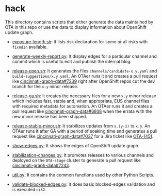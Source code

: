 # hack

This directory contains scripts that either generate the data maintained by OTA in this repo or use the data to display information about OpenShift update graph.


* [exposure-length.sh](../hack/exposure-length.sh): It lists risk declaration for some or all risks with `fixedIn` available.

* [generate-weekly-report.py](../hack/generate-weekly-report.py): It display edges for a particular channel and commit which is useful to edit and publish the internal blog.

* [release-open.sh](../hack/release-open.sh): It generates the files `channels/candidate-x.y.yaml` and `build-suggestions/x.y.yaml`. An OTAer runs it and creates a pull request like [cincinnati-graph-data#7239](https://github.com/openshift/cincinnati-graph-data/pull/7239) right after OpenShift repos cut the dev branch for the `x.y` minor release.

* [release-ga.sh](../hack/release-ga.sh): It creates the necessary files for a new `x.y` minor release which includes fast, stable and, when appropriate, EUS channel files with required metadata for automation. An OTAer runs it and creates a pull request like [cincinnati-graph-data#6808](https://github.com/openshift/cincinnati-graph-data/pull/6808) when the errata with the new minor release has been shipped.

* [release-stable-minor.sh](../hack/release-stable-minor.sh): It stabilizes updates from `x.(y-1)` to `x.y`.  An OTAer runs it after GA with a period of  soaking time and generates a pull request like [cincinnati-graph-data#7037](https://github.com/openshift/cincinnati-graph-data/pull/7037) for a Jira ticket like [OTA-1451](https://issues.redhat.com/browse/OTA-1451).

* [show-edges.py](../hack/show-edges.py): It shows the edges of OpenShift update graph.

* [stabilization-changes.py](../hack/stabilization-changes.py): It promotes releases to various channels and deployed on the `OTA-stage` cluster to generate a pull request like [cincinnati-graph-data#7243](https://github.com/openshift/cincinnati-graph-data/pull/7243).

* [util.py](../hack/util.py): It contains the common functions used by other Python Scripts.

* [validate-blocked-edges.py](../hack/validate-blocked-edges.py): It does basic blocked-edges validation and is executed in CI.

